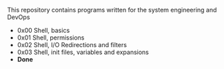 This repository contains programs written for the system engineering and DevOps

* 0x00 Shell, basics
* 0x01 Shell, permissions
* 0x02 Shell, I/O Redirections and filters
* 0x03 Shell, init files, variables and expansions
* __Done__
